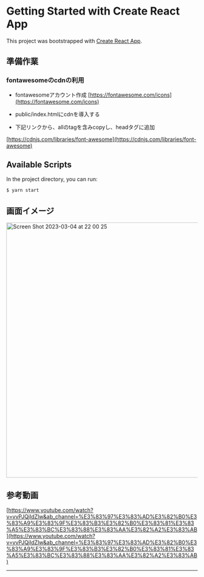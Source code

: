 # Getting Started with Create React App

This project was bootstrapped with [Create React App](https://github.com/facebook/create-react-app).

## 準備作業

### fontawesomeのcdnの利用
- fontawesomeアカウント作成 [https://fontawesome.com/icons](https://fontawesome.com/icons)

- public/index.htmlにcdnを導入する

- 下記リンクから、allのtagを含みcopyし、headタグに追加

[https://cdnjs.com/libraries/font-awesome](https://cdnjs.com/libraries/font-awesome)



## Available Scripts

In the project directory, you can run:

```bash
$ yarn start
```

## 画面イメージ

<img width="672" alt="Screen Shot 2023-03-04 at 22 00 25" src="https://user-images.githubusercontent.com/119092801/222903331-b3e25eb1-7184-441e-bcf7-352f2b3b783f.png">


## 参考動画

[https://www.youtube.com/watch?v=vvPJQjIdZlw&ab_channel=%E3%83%97%E3%83%AD%E3%82%B0%E3%83%A9%E3%83%9F%E3%83%B3%E3%82%B0%E3%83%81%E3%83%A5%E3%83%BC%E3%83%88%E3%83%AA%E3%82%A2%E3%83%AB](https://www.youtube.com/watch?v=vvPJQjIdZlw&ab_channel=%E3%83%97%E3%83%AD%E3%82%B0%E3%83%A9%E3%83%9F%E3%83%B3%E3%82%B0%E3%83%81%E3%83%A5%E3%83%BC%E3%83%88%E3%83%AA%E3%82%A2%E3%83%AB)



------






